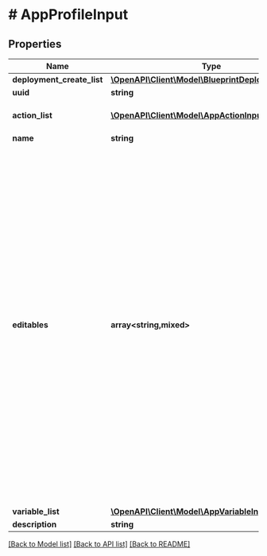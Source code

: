 # # AppProfileInput

## Properties

Name | Type | Description | Notes
------------ | ------------- | ------------- | -------------
**deployment_create_list** | [**\OpenAPI\Client\Model\BlueprintDeploymentInput[]**](BlueprintDeploymentInput.md) |  | [optional]
**uuid** | **string** |  |
**action_list** | [**\OpenAPI\Client\Model\AppActionInput[]**](AppActionInput.md) | List of references to action | [optional]
**name** | **string** |  |
**editables** | **array<string,mixed>** | Runtime editable attributes for this entity. The structure for this is a dictionary. The keys in this dictionary should be the name of the attribute on the entity. If the attribute is editable, the value should be true, else false. If the attribute is a nested dictionary, the value can contain a nested dictionary with the same key value structure described above. | [optional]
**variable_list** | [**\OpenAPI\Client\Model\AppVariableInput[]**](AppVariableInput.md) |  | [optional]
**description** | **string** |  | [optional]

[[Back to Model list]](../../README.md#models) [[Back to API list]](../../README.md#endpoints) [[Back to README]](../../README.md)
